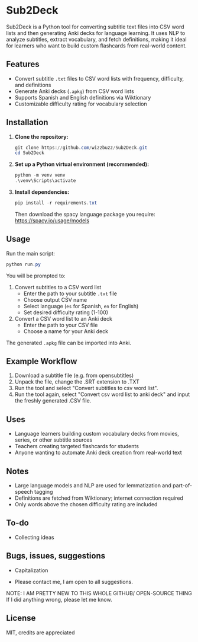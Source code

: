 # Sub2Deck

Sub2Deck is a Python tool for converting subtitle text files into CSV word lists and then generating Anki decks for language learning. It uses NLP to analyze subtitles, extract vocabulary, and fetch definitions, making it ideal for learners who want to build custom flashcards from real-world content.

## Features

- Convert subtitle `.txt` files to CSV word lists with frequency, difficulty, and definitions
- Generate Anki decks (`.apkg`) from CSV word lists
- Supports Spanish and English definitions via Wiktionary
- Customizable difficulty rating for vocabulary selection

## Installation

1. **Clone the repository:**

   ```powershell
   git clone https://github.com/wizzbuzz/Sub2Deck.git
   cd Sub2Deck
   ```

2. **Set up a Python virtual environment (recommended):**

   ```powershell
   python -m venv venv
   .\venv\Scripts\activate
   ```

3. **Install dependencies:**
   ```powershell
   pip install -r requirements.txt
   ```
   Then download the spacy language package you require:
   https://spacy.io/usage/models

## Usage

Run the main script:

```powershell
python run.py
```

You will be prompted to:

1. Convert subtitles to a CSV word list
   - Enter the path to your subtitle `.txt` file
   - Choose output CSV name
   - Select language (`es` for Spanish, `en` for English)
   - Set desired difficulty rating (1-100)
2. Convert a CSV word list to an Anki deck
   - Enter the path to your CSV file
   - Choose a name for your Anki deck

The generated `.apkg` file can be imported into Anki.

## Example Workflow

1. Download a subtitle file (e.g. from opensubtitles)
2. Unpack the file, change the .SRT extension to .TXT
3. Run the tool and select "Convert subtitles to csv word list".
4. Run the tool again, select "Convert csv word list to anki deck" and input the freshly generated .CSV file.

## Uses

- Language learners building custom vocabulary decks from movies, series, or other subtitle sources
- Teachers creating targeted flashcards for students
- Anyone wanting to automate Anki deck creation from real-world text

## Notes

- Large language models and NLP are used for lemmatization and part-of-speech tagging
- Definitions are fetched from Wiktionary; internet connection required
- Only words above the chosen difficulty rating are included

## To-do

- Collecting ideas

## Bugs, issues, suggestions
- Capitalization

- Please contact me, I am open to all suggestions.

NOTE: I AM PRETTY NEW TO THIS WHOLE GITHUB/ OPEN-SOURCE THING
If I did anything wrong, please let me know.

## License

MIT, credits are appreciated
